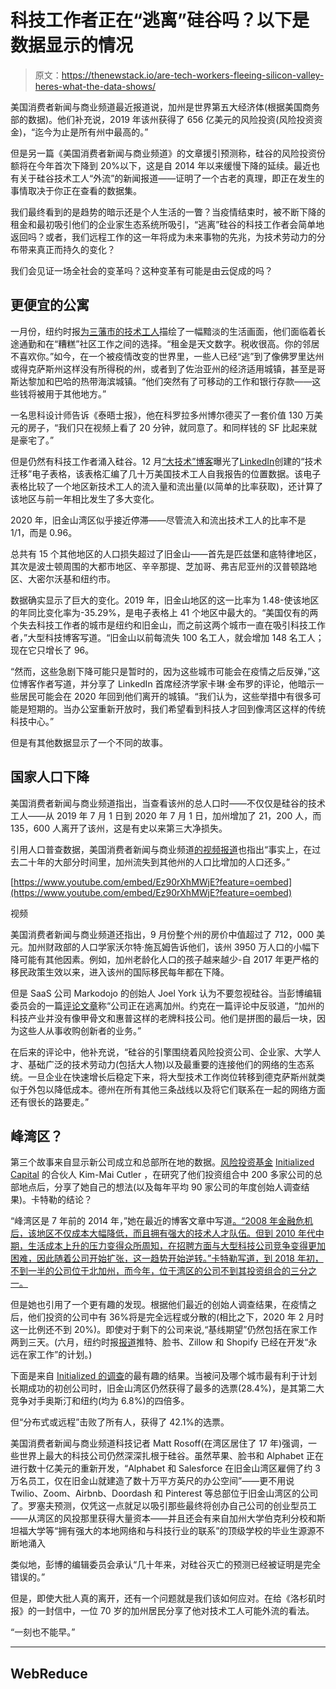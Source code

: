 # 科技工作者正在“逃离”硅谷吗？以下是数据显示的情况

> 原文：<https://thenewstack.io/are-tech-workers-fleeing-silicon-valley-heres-what-the-data-shows/>

美国消费者新闻与商业频道最近报道说，加州是世界第五大经济体(根据美国商务部的数据)。他们补充说，2019 年该州获得了 656 亿美元的风险投资(风险投资资金)，“迄今为止是所有州中最高的。”

但是另一篇《美国消费者新闻与商业频道》的文章援引预测称，硅谷的风险投资份额将在今年首次下降到 20%以下，这是自 2014 年以来缓慢下降的延续。最近也有关于硅谷技术工人“外流”的新闻报道——证明了一个古老的真理，即正在发生的事情取决于你正在查看的数据集。

我们最终看到的是趋势的暗示还是个人生活的一瞥？当疫情结束时，被不断下降的租金和最初吸引他们的企业家生态系统所吸引，“逃离”硅谷的科技工作者会简单地返回吗？或者，我们远程工作的这一年将成为未来事物的先兆，为技术劳动力的分布带来真正而持久的变化？

我们会见证一场全社会的变革吗？这种变革有可能是由云促成的吗？

## 更便宜的公寓

一月份，纽约时报[为三藩市的技术工人](https://www.nytimes.com/2021/01/14/technology/san-francisco-covid-work-moving.html)描绘了一幅黯淡的生活画面，他们面临着长途通勤和在“糟糕”社区工作之间的选择。“租金是天文数字。税收很高。你的邻居不喜欢你。”如今，在一个被疫情改变的世界里，一些人已经“逃”到了像佛罗里达州或得克萨斯州这样没有所得税的州，或者到了佐治亚州的经济适用城镇，甚至是哥斯达黎加和巴哈的热带海滨城镇。“他们突然有了可移动的工作和银行存款——这些钱将被用于其他地方。”

一名思科设计师告诉《泰晤士报》，他在科罗拉多州博尔德买了一套价值 130 万美元的房子，“我们只在视频上看了 20 分钟，就同意了。和同样钱的 SF 比起来就是豪宅了。”

但是仍然有科技工作者涌入硅谷。12 月[“大技术”博客](https://bigtechnology.substack.com/p/where-tech-workers-are-moving-new)曝光了[LinkedIn](https://docs.google.com/spreadsheets/d/1DL8NjTIg5j64d2LHPatHM1arWhru7IfF/edit?dls=true#gid=946328010)创建的“技术迁移”电子表格，该表格汇编了几十万美国技术工人自我报告的位置数据。该电子表格比较了一个地区新技术工人的流入量和流出量(以简单的比率获取)，还计算了该地区与前一年相比发生了多大变化。

2020 年，旧金山湾区似乎接近停滞——尽管流入和流出技术工人的比率不是 1/1，而是 0.96。

总共有 15 个其他地区的人口损失超过了旧金山——首先是匹兹堡和底特律地区，其次是波士顿周围的大都市地区、辛辛那提、芝加哥、弗吉尼亚州的汉普顿路地区、大密尔沃基和纽约市。

数据确实显示了巨大的变化。2019 年，旧金山地区的这一比率为 1.48-使该地区的年同比变化率为-35.29%，是电子表格上 41 个地区中最大的。“美国仅有的两个失去科技工作者的城市是纽约和旧金山，而之前这两个城市一直在吸引科技工作者，”大型科技博客写道。“旧金山以前每流失 100 名工人，就会增加 148 名工人；现在它只增长了 96。

“然而，这些急剧下降可能只是暂时的，因为这些城市可能会在疫情之后反弹，”这位博客作者写道，并分享了 LinkedIn 首席经济学家卡琳·金布罗的评论，他暗示一些居民可能会在 2020 年回到他们离开的城镇。“我们认为，这些举措中有很多可能是短期的。当办公室重新开放时，我们希望看到科技人才回到像湾区这样的传统科技中心。”

但是有其他数据显示了一个不同的故事。

## 国家人口下降

美国消费者新闻与商业频道指出，当查看该州的总人口时——不仅仅是硅谷的技术工人——从 2019 年 7 月 1 日到 2020 年 7 月 1 日，加州增加了 21，200 人，而 135，600 人离开了该州，这是有史以来第三大净损失。

引用人口普查数据，美国消费者新闻与商业频道[的视频报道](https://www.youtube.com/watch?v=Ez90rXhMWjE)也指出“事实上，在过去二十年的大部分时间里，加州流失到其他州的人口比增加的人口还多。”

[https://www.youtube.com/embed/Ez90rXhMWjE?feature=oembed](https://www.youtube.com/embed/Ez90rXhMWjE?feature=oembed)

视频

美国消费者新闻与商业频道还指出，9 月份整个州的房价中值超过了 712，000 美元。加州财政部的人口学家沃尔特·施瓦姆告诉他们，该州 3950 万人口的小幅下降可能有其他因素。例如，加州老龄化人口的孩子越来越少-自 2017 年更严格的移民政策生效以来，进入该州的国际移民每年都在下降。

但是 SaaS 公司 Markodojo 的创始人 Joel York 认为不要忽视硅谷。当彭博编辑委员会的一篇[评论文章](https://www.bloomberg.com/opinion/articles/2020-12-29/businesses-are-fleeing-california-blame-bad-government)称“公司正在逃离加州。约克在一篇评论中反驳道，“加州的科技产业并没有像甲骨文和惠普这样的老牌科技公司。他们是拼图的最后一块，因为这些人从事收购创新者的业务。”

在后来的评论中，他补充说，“硅谷的引擎围绕着风险投资公司、企业家、大学人才、基础广泛的技术劳动力(包括大人物)以及最重要的连接他们的网络的生态系统。一旦企业在快速增长后稳定下来，将大型技术工作岗位转移到德克萨斯州就类似于外包以降低成本。德州在所有其他三条战线以及将它们联系在一起的网络方面还有很长的路要走。”

## 峰湾区？

第三个故事来自显示新公司成立和总部所在地的数据。[风险投资基金](https://twitter.com/kimmaicutler) [Initialized Capital](https://initialized.com/) 的合伙人 Kim-Mai Cutler ，在研究了他们投资组合中 200 多家公司的总部地点后，分享了她自己的想法(以及每年平均 90 家公司的年度创始人调查结果)。卡特勒的结论？

“峰湾区是 7 年前的 2014 年，”她在最近的博客文章中写道[。“2008 年金融危机后，该地区不仅成本大幅降低，而且拥有强大的技术人才队伍。但到 2010 年代中期，生活成本上升的压力变得众所周知，在招聘方面与大型科技公司竞争变得更加困难，因此随着公司开始扩张，这一趋势开始逆转。”卡特勒写道，到 2018 年初，不到一半的公司位于北加州，而今年，位于湾区的公司不到其投资组合的三分之一。](https://blog.initialized.com/2021/01/data-post-pandemic-silicon-valley-isnt-a-place/)

但是她也引用了一个更有趣的发现。根据他们最近的创始人调查结果，在疫情之后，他们投资的公司中有 36%将是完全远程或分散的(相比之下，2020 年 2 月时这一比例还不到 20%)。即使对于剩下的公司来说,“基线期望”仍然包括在家工作两到三天。(六月，纽约时报[报道](https://www.nytimes.com/2020/06/29/technology/working-from-home-failure.html)推特、脸书、Zillow 和 Shopify 已经在开发“永远在家工作”的计划。)

下面是来自 [Initialized 的调查](https://blog.initialized.com/2021/01/data-post-pandemic-silicon-valley-isnt-a-place/)的最有趣的结果。当被问及哪个城市最有利于计划长期成功的初创公司时，旧金山湾区仍然获得了最多的选票(28.4%)，是其第二大竞争对手奥斯汀和纽约(均为 6.8%)的四倍多。

但“分布式或远程”击败了所有人，获得了 42.1%的选票。

美国消费者新闻与商业频道科技记者 Matt Rosoff(在湾区居住了 17 年)强调，一些世界上最大的科技公司仍然深深扎根于硅谷。虽然苹果、脸书和 Alphabet 正在进行数十亿美元的重新开发，“Alphabet 和 Salesforce 在旧金山湾区雇佣了约 3 万名员工，仅在旧金山就建造了数十万平方英尺的办公空间”——更不用说 Twilio、Zoom、Airbnb、Doordash 和 Pinterest 等总部位于旧金山湾区的公司了。罗塞夫预测，仅凭这一点就足以吸引那些最终将创办自己公司的创业型员工——从湾区的风投那里获得大量资本——并且还会有来自加州大学伯克利分校和斯坦福大学等“拥有强大的本地网络和与科技行业的联系”的顶级学校的毕业生源源不断地涌入

类似地，彭博的编辑委员会承认“几十年来，对硅谷灭亡的预测已经被证明是完全错误的。”

但是，即使大批人真的离开，还有一个问题就是我们该如何应对。在给《洛杉矶时报》的一封信中，一位 70 岁的加州居民分享了他对技术工人可能外流的看法。

“一刻也不能早。”

* * *

## WebReduce

<svg xmlns:xlink="http://www.w3.org/1999/xlink" viewBox="0 0 68 31" version="1.1"><title>Group</title> <desc>Created with Sketch.</desc></svg>